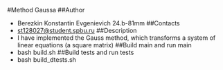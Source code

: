 #Method Gaussa
##Author
- Berezkin Konstantin Evgenievich 24.b-81mm
##Contacts
- st128027@student.spbu.ru
##Description
- I have implemented the Gauss method, which transforms a system of linear equations (a square matrix)
##Build main and run main
- bash build.sh
##Build tests and run tests
- bash build_dtests.sh
